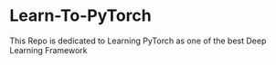 # Learn-To-PyTorch
This Repo is dedicated to Learning PyTorch as one of the best Deep Learning Framework

<!--
1234
-->
